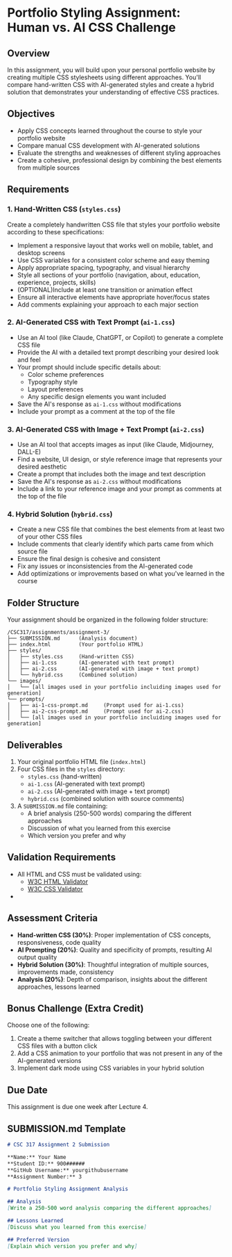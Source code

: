 # Portfolio Styling Assignment: Human vs. AI CSS Challenge

## Overview
In this assignment, you will build upon your personal portfolio website by creating multiple CSS stylesheets using different approaches. You'll compare hand-written CSS with AI-generated styles and create a hybrid solution that demonstrates your understanding of effective CSS practices.

## Objectives
- Apply CSS concepts learned throughout the course to style your portfolio website
- Compare manual CSS development with AI-generated solutions
- Evaluate the strengths and weaknesses of different styling approaches
- Create a cohesive, professional design by combining the best elements from multiple sources

## Requirements

### 1. Hand-Written CSS (`styles.css`)
Create a completely handwritten CSS file that styles your portfolio website according to these specifications:
- Implement a responsive layout that works well on mobile, tablet, and desktop screens
- Use CSS variables for a consistent color scheme and easy theming
- Apply appropriate spacing, typography, and visual hierarchy
- Style all sections of your portfolio (navigation, about, education, experience, projects, skills)
- (OPTIONAL)Include at least one transition or animation effect
- Ensure all interactive elements have appropriate hover/focus states
- Add comments explaining your approach to each major section

### 2. AI-Generated CSS with Text Prompt (`ai-1.css`)
- Use an AI tool (like Claude, ChatGPT, or Copilot) to generate a complete CSS file
- Provide the AI with a detailed text prompt describing your desired look and feel
- Your prompt should include specific details about:
    - Color scheme preferences
    - Typography style
    - Layout preferences
    - Any specific design elements you want included
- Save the AI's response as `ai-1.css` without modifications
- Include your prompt as a comment at the top of the file

### 3. AI-Generated CSS with Image + Text Prompt (`ai-2.css`)
- Use an AI tool that accepts images as input (like Claude, Midjourney, DALL-E)
- Find a website, UI design, or style reference image that represents your desired aesthetic
- Create a prompt that includes both the image and text description
- Save the AI's response as `ai-2.css` without modifications
- Include a link to your reference image and your prompt as comments at the top of the file

### 4. Hybrid Solution (`hybrid.css`)
- Create a new CSS file that combines the best elements from at least two of your other CSS files
- Include comments that clearly identify which parts came from which source file
- Ensure the final design is cohesive and consistent
- Fix any issues or inconsistencies from the AI-generated code
- Add optimizations or improvements based on what you've learned in the course

## Folder Structure
Your assignment should be organized in the following folder structure:
```
/CSC317/assignments/assignment-3/
├── SUBMISSION.md      (Analysis document)
├── index.html         (Your portfolio HTML)
├── styles/
│   ├── styles.css     (Hand-written CSS)
│   ├── ai-1.css       (AI-generated with text prompt)
│   ├── ai-2.css       (AI-generated with image + text prompt)
│   └── hybrid.css     (Combined solution)
└── images/
│   └── [all images used in your portfolio incluiding images used for generation]
└── prompts/
│   ├── ai-1-css-prompt.md     (Prompt used for ai-1.css)
│   ├── ai-2-css-prompt.md     (Prompt used for ai-2.css)
│   └── [all images used in your portfolio incluiding images used for generation]
```

## Deliverables
1. Your original portfolio HTML file (`index.html`)
2. Four CSS files in the `styles` directory:
    - `styles.css` (hand-written)
    - `ai-1.css` (AI-generated with text prompt)
    - `ai-2.css` (AI-generated with image + text prompt)
    - `hybrid.css` (combined solution with source comments)
3. A `SUBMISSION.md` file containing:
    - A brief analysis (250-500 words) comparing the different approaches
    - Discussion of what you learned from this exercise
    - Which version you prefer and why

## Validation Requirements
- All HTML and CSS must be validated using:
    - [W3C HTML Validator](https://validator.w3.org/)
    - [W3C CSS Validator](https://jigsaw.w3.org/css-validator/)
- 

## Assessment Criteria
- **Hand-written CSS (30%)**: Proper implementation of CSS concepts, responsiveness, code quality
- **AI Prompting (20%)**: Quality and specificity of prompts, resulting AI output quality
- **Hybrid Solution (30%)**: Thoughtful integration of multiple sources, improvements made, consistency
- **Analysis (20%)**: Depth of comparison, insights about the different approaches, lessons learned

## Bonus Challenge (Extra Credit)
Choose one of the following:
1. Create a theme switcher that allows toggling between your different CSS files with a button click
2. Add a CSS animation to your portfolio that was not present in any of the AI-generated versions
3. Implement dark mode using CSS variables in your hybrid solution

## Due Date
This assignment is due one week after Lecture 4.

## SUBMISSION.md Template

```markdown
# CSC 317 Assignment 2 Submission

**Name:** Your Name  
**Student ID:** 900######  
**GitHub Username:** yourgithubusername  
**Assignment Number:** 3

# Portfolio Styling Assignment Analysis

## Analysis
[Write a 250-500 word analysis comparing the different approaches]

## Lessons Learned
[Discuss what you learned from this exercise]

## Preferred Version
[Explain which version you prefer and why]
```